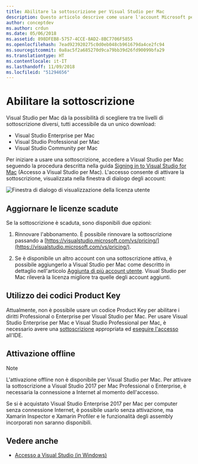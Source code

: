 ```yaml
---
title: Abilitare la sottoscrizione per Visual Studio per Mac
description: Questo articolo descrive come usare l'account Microsoft per abilitare la sottoscrizione e sbloccare le funzionalità di Visual Studio per Mac
author: conceptdev
ms.author: crdun
ms.date: 05/06/2018
ms.assetid: 898DFEB8-5757-4CCE-8AD2-8BC7706F5855
ms.openlocfilehash: 7ead923920275c0d0eb048cb961679da4ce2fc94
ms.sourcegitcommit: 0a8ac5f2a685270d9ca79bb39d26fd90099bfa29
ms.translationtype: HT
ms.contentlocale: it-IT
ms.lasthandoff: 11/09/2018
ms.locfileid: "51294656"
---
```

# <a name="enable-subscription"></a>Abilitare la sottoscrizione

Visual Studio per Mac dà la possibilità di scegliere tra tre livelli di sottoscrizione diversi, tutti accessibile da un unico download:

* Visual Studio Enterprise per Mac
* Visual Studio Professional per Mac
* Visual Studio Community per Mac

Per iniziare a usare una sottoscrizione, accedere a Visual Studio per Mac seguendo la procedura descritta nella guida [Signing in to Visual Studio for Mac](signing-in.md) (Accesso a Visual Studio per Mac). L'accesso consente di attivare la sottoscrizione, visualizzata nella finestra di dialogo degli account:

![Finestra di dialogo di visualizzazione della licenza utente](media/user-accounts-login.png)

## <a name="update-expired-licenses"></a>Aggiornare le licenze scadute

Se la sottoscrizione è scaduta, sono disponibili due opzioni:

1. Rinnovare l'abbonamento. È possibile rinnovare la sottoscrizione passando a [https://visualstudio.microsoft.com/vs/pricing/](https://visualstudio.microsoft.com/vs/pricing/).

2. Se è disponibile un altro account con una sottoscrizione attiva, è possibile aggiungerlo a Visual Studio per Mac come descritto in dettaglio nell'articolo [Aggiunta di più account utente](signing-in.md). Visual Studio per Mac rileverà la licenza migliore tra quelle degli account aggiunti.

## <a name="product-key-usage"></a>Utilizzo dei codici Product Key

Attualmente, non è possibile usare un codice Product Key per abilitare i diritti Professional o Enterprise per Visual Studio per Mac. Per usare Visual Studio Enterprise per Mac e Visual Studio Professional per Mac, è necessario avere una [sottoscrizione](https://visualstudio.microsoft.com/subscriptions/) appropriata ed [eseguire l'accesso](signing-in.md) all'IDE.

## <a name="offline-activation"></a>Attivazione offline

> [!NOTE]
> L'attivazione offline non è disponibile per Visual Studio per Mac.
> Per attivare la sottoscrizione a Visual Studio 2017 per Mac Professional o Enterprise, è necessaria la connessione a Internet al momento dell'accesso.

Se si è acquistato Visual Studio Enterprise 2017 per Mac per computer senza connessione Internet, è possibile usarlo senza attivazione, ma Xamarin Inspector e Xamarin Profiler e le funzionalità degli assembly incorporati non saranno disponibili.

## <a name="see-also"></a>Vedere anche

- [Accesso a Visual Studio (in Windows)](/visualstudio/ide/signing-in-to-visual-studio)